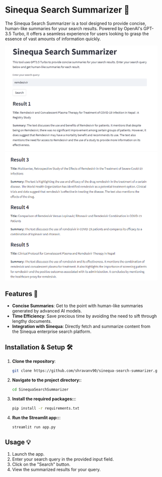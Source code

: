 # Sinequa Search Summarizer 🚀

The Sinequa Search Summarizer is a tool designed to provide concise, human-like summaries for your search results. Powered by OpenAI's GPT-3.5 Turbo, it offers a seamless experience for users looking to grasp the essence of vast amounts of information quickly.

![App Screenshot](assets/search_summary1.png)  
![App Screenshot](assets/search_summary2.png)

## Features 🌟

- **Concise Summaries**: Get to the point with human-like summaries generated by advanced AI models.
- **Time Efficiency**: Save precious time by avoiding the need to sift through lengthy documents.
- **Integration with Sinequa**: Directly fetch and summarize content from the Sinequa enterprise search platform.

## Installation & Setup 🛠

1. **Clone the repository**:

   ```bash
   git clone https://github.com/shravanv90/sinequa-search-summarizer.git

   ```

2. **Navigate to the project directory:**:

   ```bash
   cd SinequaSearchSummarizer

   ```

3. **Install the required packages::**:

   ```bash
   pip install -r requirements.txt

   ```

4. **Run the Streamlit app::**:
   ```bash
   streamlit run app.py
   ```

## Usage 💡

1. Launch the app.
2. Enter your search query in the provided input field.
3. Click on the "Search" button.
4. View the summarized results for your query.
